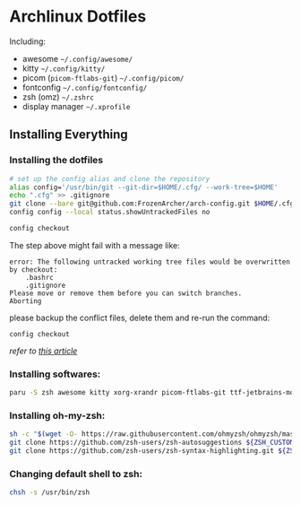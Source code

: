 # Archlinux Dotfiles

Including:

* awesome `~/.config/awesome/`
* kitty `~/.config/kitty/`
* picom (`picom-ftlabs-git`) `~/.config/picom/`
* fontconfig `~/.config/fontconfig/`
* zsh (omz) `~/.zshrc`
* display manager `~/.xprofile`

## Installing Everything

### Installing the dotfiles


``` bash
# set up the config alias and clone the repository
alias config='/usr/bin/git --git-dir=$HOME/.cfg/ --work-tree=$HOME'
echo ".cfg" >> .gitignore
git clone --bare git@github.com:FrozenArcher/arch-config.git $HOME/.cfg
config config --local status.showUntrackedFiles no

config checkout
```

The step above might fail with a message like:
```
error: The following untracked working tree files would be overwritten by checkout:
    .bashrc
    .gitignore
Please move or remove them before you can switch branches.
Aborting
```

please backup the conflict files, delete them and re-run the command:
```
config checkout
```

*refer to [this article](https://www.atlassian.com/git/tutorials/dotfiles)*

### Installing softwares:

```bash
paru -S zsh awesome kitty xorg-xrandr picom-ftlabs-git ttf-jetbrains-mono-nerd ttf-lxgw-wenkai twemoji network-manager-applet udiskie blueman mate-power-manager xfce4-screensaver caffeine-ng pasystray fcitx5-im fcitx5-chinese-addons fcitx5-lua wget
```

### Installing oh-my-zsh:
```bash
sh -c "$(wget -O- https://raw.githubusercontent.com/ohmyzsh/ohmyzsh/master/tools/install.sh)"
git clone https://github.com/zsh-users/zsh-autosuggestions ${ZSH_CUSTOM:-~/.oh-my-zsh/custom}/plugins/zsh-autosuggestions
git clone https://github.com/zsh-users/zsh-syntax-highlighting.git ${ZSH_CUSTOM:-~/.oh-my-zsh/custom}/plugins/zsh-syntax-highlighting
```

### Changing default shell to zsh:
```bash
chsh -s /usr/bin/zsh
```
